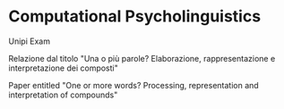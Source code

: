 # Computational Psycholinguistics
Unipi Exam

Relazione dal titolo "Una o più parole?  Elaborazione, rappresentazione e interpretazione dei composti" 

Paper entitled "One or more words?  Processing, representation and interpretation of compounds"
